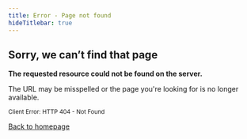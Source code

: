 ```yaml
---
title: Error - Page not found
hideTitlebar: true
---
```


## Sorry, we can’t find that page

**The requested resource could not be found on the server.**

The URL may be misspelled or the page you're looking for is no longer available.

<small>Client Error: HTTP 404 - Not Found</small>

<a class="btn btn-primary" href="/">Back to homepage</a>